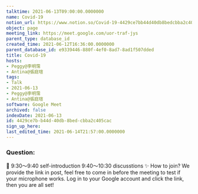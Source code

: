 ```yaml
---
talktime: 2021-06-13T09:00:00.0000000
name: Covid-19
notion_url: https://www.notion.so/Covid-19-4429ce7bb44d40db8bedcbba2c405cac
object: page
meeting_link: https://meet.google.com/uor-traf-jys
parent_type: database_id
created_time: 2021-06-12T16:36:00.0000000
parent_database_id: e9339446-880f-4ef0-8ad7-8ad1f507dded
title: Covid-19
hosts:
- Peggy@李明霈
- Antina@張庭瑄
tags:
- Talk
- 2021-06-13
- Peggy@李明霈
- Antina@張庭瑄
software: Google Meet
archived: false
indexDate: 2021-06-13
id: 4429ce7b-b44d-40db-8bed-cbba2c405cac
sign_up_here: 
last_edited_time: 2021-06-14T21:57:00.0000000
---
```


### Question:


   
   
   
   
   
📅
9:30～9:40 self-introduction
9:40～10:30 discusstions
✨
How to join?
We provide the link in post, feel free to come in before the meeting to test if your microphone works. Log in to your Google account and click the link, then you are all set!

